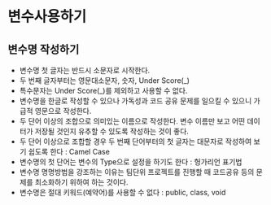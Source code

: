 # 변수사용하기

## 변수명 작성하기
* 변수명 첫 글자는 반드시 소문자로 시작한다.
* 두 번째 글자부터는 영문대소문자, 숫자, Under Score(_)
* 특수문자는 Under Score(_)를 제외하고 사용할 수 없다.
* 변수명을 한글로 작성할 수 있으나 가독성과 코드 공유 문제를 일으킬 수 있으니 가급적 영문으로 작성한다.
* 두 단어 이상의 조합으로 의미있는 이름으로 작성한다. 변수 이름만 보고 어떤 데이터가 저장될 것인지 유추할 수 있도록 작성하는 것이 좋다.
* 두 단어 이상으로 조합할 경우 두 번째 단어부터의 첫 글자는 대문자로 작성하여 보기 쉽도록 한다 : Camel Case
* 변수명의 첫 단어는 변수의 Type으로 설정을 하기도 한다 : 헝가리언 표기법
* 변수명 명명방법을 강조하는 이유는 팀단위 프로젝트를 진행할 때 코드공유 등의 문제를 최소화하기 위하여 하는 것이다.
* 변수명은 절대 키워드(예약어)를 사용할 수 없다 : public, class, void